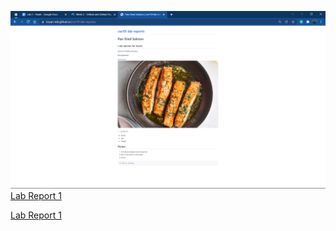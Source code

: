 ![Image](website.png)
[Lab Report 1](lab-report-1-week-2.html)

[Lab Report 1](https://bryan-mb.github.io/cse15l-lab-reports/lab-report-1-week-2.html)